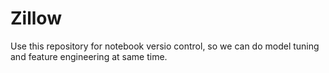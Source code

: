 # Zillow
Use this repository for notebook versio control, so we can do model tuning and feature engineering at same time.

